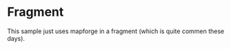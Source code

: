 Fragment
========

This sample just uses mapforge in a fragment (which is quite commen these
days).
